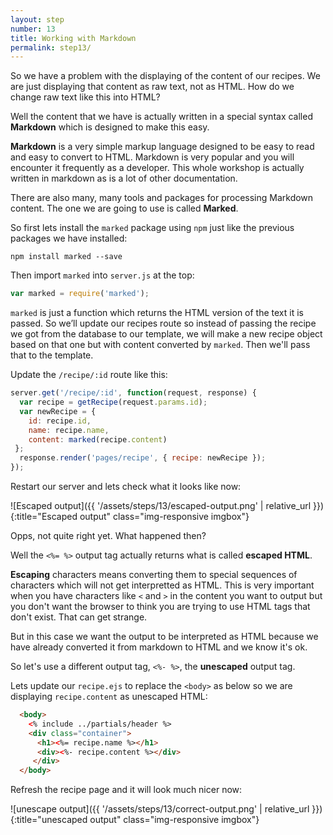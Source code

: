 ```yaml
---
layout: step
number: 13
title: Working with Markdown
permalink: step13/
---
```


So we have a problem with the displaying of the content of our recipes.  We are just displaying that content as raw text, not as HTML.  How do we change raw text like this into HTML?  

Well the content that we have is actually written in a special syntax called **Markdown** which is designed to make this easy.

**Markdown** is a very simple markup language designed to be easy to read and easy to convert to HTML.  Markdown is very popular and you will encounter it frequently as a developer.  This whole workshop is actually written in markdown as is a lot of other documentation.

There are also many, many tools and packages for processing Markdown content.  The one we are going to use is called **Marked**.

So first lets install the `marked` package using `npm` just like the previous packages we have installed:

```
npm install marked --save
```

Then import `marked` into `server.js` at the top:

```javascript
var marked = require('marked');
```

`marked` is just a function which returns the HTML version of the text it is passed.  So we’ll update our recipes route so instead of passing the recipe we got from the database to our template, we will make a new recipe object based on that one but with content converted by `marked`.  Then we'll pass that to the template.

Update the `/recipe/:id` route like this:

```javascript
server.get('/recipe/:id', function(request, response) {
  var recipe = getRecipe(request.params.id);
  var newRecipe = {
    id: recipe.id,
    name: recipe.name,
    content: marked(recipe.content)
 };
  response.render('pages/recipe', { recipe: newRecipe });
});
```

Restart our server and lets check what it looks like now:

![Escaped output]({{ '/assets/steps/13/escaped-output.png' | relative_url }}){:title="Escaped output" class="img-responsive imgbox"}


Opps, not quite right yet.  What happened then?

Well the `<%= %>` output tag actually returns what is called **escaped  HTML**.  

**Escaping** characters means converting them to special sequences of characters which will not get interpretted as HTML.  This is very important when you have characters like `<` and `>` in the content you want to output but you don't want the browser to think you are trying to use HTML tags that don't exist.  That can get strange.

But in this case we want the output to be interpreted as HTML because we have already converted it from markdown to HTML and we know it's ok.  

So let's use a different output tag, `<%- %>`, the **unescaped** output tag.

Lets update our `recipe.ejs`  to replace the `<body>` as below so we are displaying `recipe.content` as unescaped HTML:  

```html
  <body>
    <% include ../partials/header %>
    <div class="container">
      <h1><%= recipe.name %></h1>
      <div><%- recipe.content %></div>
  	 </div>
  </body>
```

Refresh the recipe page and it will look much nicer now:

![unescape output]({{ '/assets/steps/13/correct-output.png' | relative_url }}){:title="unescaped output" class="img-responsive imgbox"}
